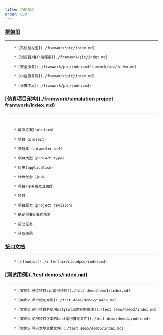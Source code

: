 ```yaml
---
title: 功能帮助
order: 500
---
```




### [框架图](./framwork/pic/index.md)
 -----------------------------
    
        * [系统结构图](./framwork/pic/index.md)
    
        * [浏览器/客户端程序](./framwork/pic/index.md)
    
        * [安全服务](./framwork/pic/index.mdframwork/pic/index.md)
    
        * [中台服务群](./framwork/pic/index.md)
    
        * [计算中心](./framwork/pic/index.md)
    
### [仿真项目架构](./framwork/simulation project framwork/index.md)
 -----------------------------

​      

        * 解决方案(solution）
      
        * 项目（project）
    
        * 参数集（parameter set）
    
        * 项目类型（project type）
    
        * 应用(application）
    
        * 计算任务（job）
    
        * 项目/子系统及其管理
    
        * 项目
    
        * 项目版本（project revision）
    
        * 确定需要计算的版本
    
        * 启动任务
      
        * 获取结果
    
### [接口文档](./interface/index.md)
 -----------------------------
    
        * [cloudpss](./interface/cloudpss/index.md)
    
### [测试用例](./test demos/index.md)
 -----------------------------
    
        * [案例1 通过项目rid运行项目](./test demo/demo1/index.md)
    
        * [案例2 项目使用案例](./test demo/demo2/index.md)
    
        * [案例3 运行项目并使用matplot动态绘制曲线](./test demo/demo3/index.md)
    
        * [案例4 使用项目版本的hash运行算例文件](./test demo/demo4/index.md)
    
        * [案例5 导入本地结果文件](./test demo/demo5/index.md)